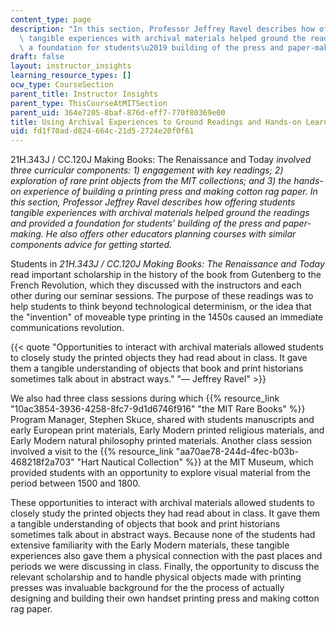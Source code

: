 ```yaml
---
content_type: page
description: "In this section, Professor Jeffrey Ravel describes how offering students\
  \ tangible experiences with archival materials helped ground the readings and provided\
  \ a foundation for students\u2019 building of the press and paper-making. "
draft: false
layout: instructor_insights
learning_resource_types: []
ocw_type: CourseSection
parent_title: Instructor Insights
parent_type: ThisCourseAtMITSection
parent_uid: 364e7205-8baf-876d-eff7-770f80369e00
title: Using Archival Experiences to Ground Readings and Hands-on Learning
uid: fd1f70ad-d824-664c-21d5-2724e20f0f61
---
```

21H.343J / CC.120J Making Books: The Renaissance and Today *involved three curricular components: 1) engagement with key readings; 2) exploration of rare print objects from the MIT collections; and 3) the hands-on experience of building a printing press and making cotton rag paper. In this section, Professor Jeffrey Ravel describes how offering students tangible experiences with archival materials helped ground the readings and provided a foundation for students’ building of the press and paper-making. He also offers other educators planning courses with similar components advice for getting started.*

Students in *21H.343J / CC.120J Making Books: The Renaissance and Today* read important scholarship in the history of the book from Gutenberg to the French Revolution, which they discussed with the instructors and each other during our seminar sessions. The purpose of these readings was to help students to think beyond technological determinism, or the idea that the "invention" of moveable type printing in the 1450s caused an immediate communications revolution.

{{< quote "Opportunities to interact with archival materials allowed students to closely study the printed objects they had read about in class. It gave them a tangible understanding of objects that book and print historians sometimes talk about in abstract ways." "— Jeffrey Ravel" >}}

We also had three class sessions during which {{% resource_link "10ac3854-3936-4258-8fc7-9d1d6746f916" "the MIT Rare Books" %}} Program Manager, Stephen Skuce, shared with students manuscripts and early European print materials, Early Modern printed religious materials, and Early Modern natural philosophy printed materials. Another class session involved a visit to the {{% resource_link "aa70ae78-244d-4fec-b03b-468218f2a703" "Hart Nautical Collection" %}} at the MIT Museum, which provided students with an opportunity to explore visual material from the period between 1500 and 1800.

These opportunities to interact with archival materials allowed students to closely study the printed objects they had read about in class. It gave them a tangible understanding of objects that book and print historians sometimes talk about in abstract ways. Because none of the students had extensive familiarity with the Early Modern materials, these tangible experiences also gave them a physical connection with the past places and periods we were discussing in class. Finally, the opportunity to discuss the relevant scholarship and to handle physical objects made with printing presses was invaluable background for the the process of actually designing and building their own handset printing press and making cotton rag paper.